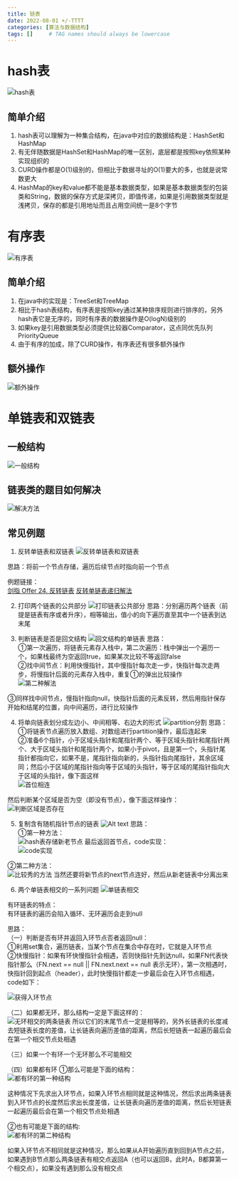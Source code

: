 ```yaml
---
title: 链表
date: 2022-08-01 +/-TTTT
categories: [算法与数据结构]
tags: []     # TAG names should always be lowercase
---
```


# hash表
![hash表](/blog/202208012047735.png "Optional title")

## 简单介绍
1. hash表可以理解为一种集合结构，在java中对应的数据结构是：HashSet和HashMap
2. 有无伴随数据是HashSet和HashMap的唯一区别，底层都是按照key依照某种实现组织的
3. CURD操作都是O(1)级别的，但相比于数据寻址的O(1)要大的多，也就是说常数更大
4. HashMap的key和value都不能是基本数据类型，如果是基本数据类型的包装类和String，数据的保存方式是深拷贝，即值传递，如果是引用数据类型就是浅拷贝，保存的都是引用地址而且占用空间统一是8个字节


# 有序表
![有序表](/blog/202208012055088.png "Optional title")
## 简单介绍
1. 在java中的实现是：TreeSet和TreeMap
2. 相比于hash表结构，有序表是按照key通过某种排序规则进行排序的，另外hash表它是无序的，同时有序表的数据操作是O(logN)级别的
3. 如果key是引用数据类型必须提供比较器Comparator，这点同优先队列PriorityQueue
4. 由于有序的加成，除了CURD操作，有序表还有很多额外操作

## 额外操作
![额外操作](/blog/202208012059919.png "Optional title")

# 单链表和双链表
## 一般结构
![一般结构](/blog/202208012154078.png "Optional title")

## 链表类的题目如何解决
![解决方法](/blog/202208012159278.png "Optional title")

## 常见例题
1. 反转单链表和双链表
![反转单链表和双链表](/blog/202208012155478.png "Optional title")

思路：将前一个节点存储，遍历后续节点时指向前一个节点

例题链接：<br>
[剑指 Offer 24. 反转链表](https://leetcode.cn/problems/fan-zhuan-lian-biao-lcof/)
[反转单链表递归解法](https://leetcode.cn/problems/UHnkqh/)

2. 打印两个链表的公共部分
![打印链表公共部分](/blog/202208012156697.png "Optional title")
思路：分别遍历两个链表（前提是链表有序或者升序），相等输出，值小的向下遍历直至其中一个链表到达末尾

3. 判断链表是否是回文结构
![回文结构的单链表](/blog/202208012157125.png "Optional title")
思路：<br>
①第一次遍历，将链表元素存入栈中，第二次遍历：栈中弹出一个遍历一个，如果栈最终为空返回true，如果某次比较不等返回false<br>
②找中间节点：利用快慢指针，其中慢指针每次走一步，快指针每次走两步，将慢指针后面的元素存入栈中，重复①的弹出比较操作<br>
![第二种解法](/blog/202208012240719.png "Optional title")

③同样找中间节点，慢指针指向null，快指针后面的元素反转，然后用指针保存开始和结尾的位置，向中间遍历，进行比较操作

4. 将单向链表划分成左边小、中间相等、右边大的形式
![partition分割](/blog/202208012200184.png "Optional title")
思路：<br>
①将链表节点遍历放入数组、对数组进行partition操作，最后连起来<br>
②准备6个指针，小于区域头指针和尾指针两个、等于区域头指针和尾指针两个、大于区域头指针和尾指针两个，如果小于pivot，且是第一个，头指针尾指针都指向它，如果不是，尾指针指向新的，头指针指向尾指针，其余区域同；然后小于区域的尾指针指向等于区域的头指针，等于区域的尾指针指向大于区域的头指针，像下面这样<br>
![首位相连](/blog/202208012241155.png "Optional title")

然后判断某个区域是否为空（即没有节点），像下面这样操作：<br>
![判断区域是否存在](/blog/202208012239132.png "Optional title")

5. 复制含有随机指针节点的链表
![Alt text](/blog/202208012242658.png "Optional title")
思路：<br>
①第一种方法：<br>
![hash表存储新老节点](/blog/202208012249368.png "Optional title")
最后返回首节点，code实现：<br>
![code实现](/blog/202208012251208.png "Optional title")

②第二种方法：<br>
![比较秀的方法](/blog/202208012300759.png "Optional title")
当然还要将新节点的next节点连好，然后从新老链表中分离出来

6. 两个单链表相交的一系列问题
![单链表相交](/blog/202208022129084.png "Optional title")

有环链表的特点：<br>
有环链表的遍历会陷入循环、无环遍历会走到null

思路：<br>
（一）判断是否有环并返回入环节点否者返回null：<br>
①利用set集合，遍历链表，当某个节点在集合中存在时，它就是入环节点<br>
②快慢指针：如果有环快慢指针会相遇，否则快指针先到达null，如果FN代表快指针那么（FN.next == null || FN.next.next == null 表示无环），第一次相遇时，快指针回到起点（header），此时快慢指针都走一步最后会在入环节点相遇，code如下：

![获得入环节点](/blog/202208022144823.png "Optional title")

（二）如果都无环，那么结构一定是下面这样的：<br>
![无环相交的两条链表](/blog/202208022153107.png "Optional title")
所以它们的末尾节点一定是相等的，另外长链表的长度减去短链表长度的差值，让长链表向遍历差值的距离，然后长短链表一起遍历最后会在第一个相交节点处相遇

（三）如果一个有环一个无环那么不可能相交

（四）如果都有环
①那么可能是下面的结构：<br>
![都有环的第一种结构](/blog/202208022159439.png "Optional title")

这种情况下先求出入环节点，如果入环节点相同就是这种情况，然后求出两条链表到入环节点的长度然后求出长度差值，让长链表向遍历差值的距离，然后长短链表一起遍历最后会在第一个相交节点处相遇

②也有可能是下面的结构:<br>
![都有环的第二种结构](/blog/202208022207554.png "Optional title") 

如果入环节点不相同就是这种情况，那么如果从A开始遍历直到回到A节点之前，如果遇到B节点那么两条链表有相交点返回A（也可以返回B，此时A，B都算第一个相交点），如果没有遇到那么没有相交点
